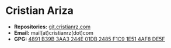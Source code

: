 # Cristian Ariza

* **Repositories:** [git.cristianrz.com](https://git.cristianrz.com)
* **Email:** mail(at)cristianrz(dot)com
* **GPG:** [4891 B39B 3AA3 244E 01DB 2485 F1C9 1E51 4AF8 DE5F](ca.asc)